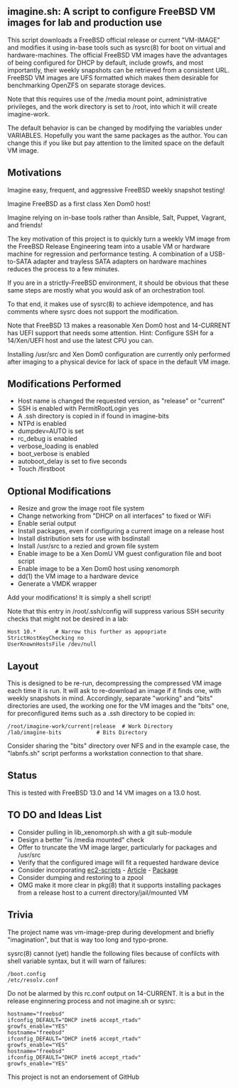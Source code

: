 ## imagine.sh: A script to configure FreeBSD VM images for lab and production use

This script downloads a FreeBSD official release or current "VM-IMAGE" and modifies it using in-base tools such as sysrc(8) for boot on virtual and hardware-machines. The official FreeBSD VM images have the advantages of being configured for DHCP by default, include growfs, and most importantly, their weekly snapshots can be retrieved from a consistent URL. FreeBSD VM images are UFS formatted which makes them desirable for benchmarking OpenZFS on separate storage devices.

Note that this requires use of the /media mount point, administrative privileges, and the work directory is set to /root, into which it will create imagine-work.

The default behavior is can be changed by modifying the variables under VARIABLES. Hopefully you want the same packages as the author. You can change this if you like but pay attention to the limited space on the default VM image.

## Motivations

Imagine easy, frequent, and aggressive FreeBSD weekly snapshot testing!

Imagine FreeBSD as a first class Xen Dom0 host!

Imagine relying on in-base tools rather than Ansible, Salt, Puppet, Vagrant, and friends!

The key motivation of this project is to quickly turn a weekly VM image from the FreeBSD Release Engineering team into a usable VM or hardware machine for regression and performance testing. A combination of a USB-to-SATA adapter and trayless SATA adapters on hardware machines reduces the process to a few minutes.

If you are in a strictly-FreeBSD environment, it should be obvious that these same steps are mostly what you would ask of an orchestration tool.

To that end, it makes use of sysrc(8) to achieve idempotence, and has comments where sysrc does not support the modification.

Note that FreeBSD 13 makes a reasonable Xen Dom0 host and 14-CURRENT has UEFI support that needs some attention. Hint: Configure SSH for a 14/Xen/UEFI host and use the latest CPU you can.

Installing /usr/src and Xen Dom0 configuration are currently only performed after imaging to a physical device for lack of space in the default VM image.

## Modifications Performed

* Host name is changed the requested version, as "release" or "current"
* SSH is enabled with PermitRootLogin yes
* A .ssh directory is copied in if found in imagine-bits
* NTPd is enabled
* dumpdev=AUTO is set
* rc_debug is enabled
* verbose_loading is enabled
* boot_verbose is enabled
* autoboot_delay is set to five seconds
* Touch /firstboot

## Optional Modifications

* Resize and grow the image root file system
* Change networking from "DHCP on all interfaces" to fixed or WiFi
* Enable serial output
* Install packages, even if configuring a current image on a release host
* Install distribution sets for use with bsdinstall
* Install /usr/src to a rezied and grown file system
* Enable image to be a Xen DomU VM guest configuration file and boot script
* Enable image to be a Xen Dom0 host using xenomorph
* dd(1) the VM image to a hardware device
* Generate a VMDK wrapper

Add your modifications! It is simply a shell script!

Note that this entry in /root/.ssh/config will suppress various SSH security checks that might not be desired in a lab:

```
Host 10.*      # Narrow this further as appopriate
StrictHostKeyChecking no
UserKnownHostsFile /dev/null
```

## Layout

This is designed to be re-run, decompressing the compressed VM image each time it is run. It will ask to re-download an image if it finds one, with weekly snapshots in mind. Accordingly, separate "working" and "bits" directories are used, the working one for the VM images and the "bits" one, for preconfigured items such as a .ssh directory to be copied in:

```
/root/imagine-work/current|release	# Work Directory
/lab/imagine-bits			# Bits Directory
```

Consider sharing the "bits" directory over NFS and in the example case, the "labnfs.sh" script performs a workstation connection to that share.

## Status

This is tested with FreeBSD 13.0 and 14 VM images on a 13.0 host.

## TO DO and Ideas List

* Consider pulling in lib_xenomorph.sh with a git sub-module
* Design a better "is /media mounted" check
* Offer to truncate the VM image larger, particularly for packages and /usr/src
* Verify that the configured image will fit a requested hardware device
* Consider incorporating [ec2-scripts](https://github.com/cperciva/ec2-scripts) - [Article]( https://www.daemonology.net/blog/2013-12-09-FreeBSD-EC2-configinit.html) - [Package]( https://www.freshports.org/sysutils/firstboot-pkgs/)
* Consider dumping and restoring to a zpool
* OMG make it more clear in pkg(8) that it supports installing packages from a release host to a current directory/jail/mounted VM

## Trivia

The project name was vm-image-prep during development and briefly "imagination", but that is way too long and typo-prone.

sysrc(8) cannot (yet) handle the following files because of confilcts with shell variable syntax, but it will warn of failures:
```
/boot.config
/etc/resolv.conf
```

Do not be alarmed by this rc.conf output on 14-CURRENT. It is a but in the release enginnering process and not imagine.sh or sysrc:
```
hostname="freebsd"
ifconfig_DEFAULT="DHCP inet6 accept_rtadv"
growfs_enable="YES"
hostname="freebsd"
ifconfig_DEFAULT="DHCP inet6 accept_rtadv"
growfs_enable="YES"
hostname="freebsd"
ifconfig_DEFAULT="DHCP inet6 accept_rtadv"
growfs_enable="YES"
```
This project is not an endorsement of GitHub
